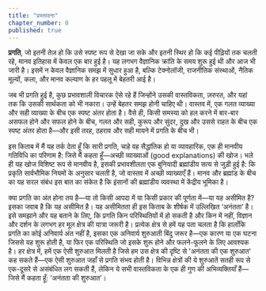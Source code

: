 ```yaml
---
title: "प्रस्तावना"
chapter_number: 0
published: true
---
```



**प्रगति**, जो इतनी तेज़ हो कि उसे स्पष्ट रूप से देखा जा सके और इतनी स्थिर हो कि कई पीढ़ियों तक चलती रहे, मानव इतिहास में केवल एक बार हुई है। यह लगभग वैज्ञानिक क्रांति के समय शुरू हुई थी और आज भी जारी है। इसमें न केवल वैज्ञानिक समझ में सुधार हुआ है, बल्कि टेक्नोलॉजी, राजनीतिक संस्थाओं, नैतिक मूल्यों, कला, और मानव कल्याण के हर पहलू में बेहतरी आई है।

जब भी प्रगति हुई है, कुछ प्रभावशाली विचारक ऐसे रहे हैं जिन्होंने उसकी वास्तविकता, ज़रुरत, और यहां तक कि उसकी सार्थकता को भी नकारा। उन्हें बेहतर समझ होनी चाहिए थी। वास्तव में, एक गलत व्याख्या और सही व्याख्या के बीच एक स्पष्ट अंतर होता है। वैसे ही, किसी समस्या को हल करने में बार-बार असफल होने और सफल होने के बीच, गलत और सही, कुरूप और सुंदर, दुख और उससे राहत के बीच एक स्पष्ट अंतर होता है—और इसी तरह, ठहराव और सही मायने में प्रगति के बीच भी।

इस किताब में मैं यह तर्क देता हूँ कि सारी प्रगति, चाहे वह सैद्धांतिक हो या व्यावहारिक, एक ही मानवीय गतिविधि का परिणाम है: जिसे मैं कहता हूँ—अच्छी व्याख्याओं (good explanations) की खोज। भले ही यह खोज विशिष्ट रूप से मानवीय है, इसकी प्रभावशीलता एक बुनियादी ब्रह्मांडीय सत्य से जुड़ी हुई है: कि प्रकृति सार्वभौमिक नियमों के अनुसार चलती है, जो वास्तव में अच्छी व्याख्याएँ हैं। मानव और ब्रह्मांड के बीच का यह सरल संबंध इस बात का संकेत है कि इंसानों की ब्रह्मांडीय व्यवस्था में केंद्रीय भूमिका है।

क्या प्रगति का अंत होना तय है—या तो किसी आपदा में या किसी प्रकार की पूर्णता में—या यह असीमित है? इसका जवाब है कि यह असीमित है। यह असीमितता ही इस किताब के शीर्षक में उल्लिखित ‘अनंतता’ है। इसे समझाने और यह बताने के लिए, कि प्रगति किन परिस्थितियों में हो सकती है और किन में नहीं, विज्ञान और दर्शन के लगभग हर मूल क्षेत्र की यात्रा जरूरी है। प्रत्येक क्षेत्र से हमें यह पता चलता है कि हालाँकि प्रगति का कोई अनिवार्य अंत नहीं है, इसका एक अनिवार्य शुरुआती बिंदु जरूर है—एक कारण या एक घटना जिससे यह शुरू होती है, या फिर एक परिस्थिति जो इसके शुरू होने और फलने-फूलने के लिए आवश्यक है। हर क्षेत्र में, हमें एक ऐसी शुरुआत मिलती है जिसे हम उस क्षेत्र की दृष्टि से 'अनंतता की एक शुरुआत' कह सकते हैं—एक ऐसी शुरुआत जहाँ से प्रगति संभव होती है। विभिन्न क्षेत्रों की ये शुरुआतें सतही रूप से एक-दूसरे से असंबंधित लग सकती हैं, लेकिन ये सभी वास्तविकता के एक ही गुण की अभिव्यक्तियाँ हैं—जिसे मैं कहता हूँ: ‘अनंतता की शुरुआत’।
